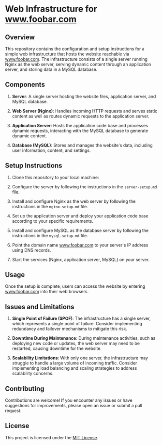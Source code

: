 # Web Infrastructure for www.foobar.com

## Overview

This repository contains the configuration and setup instructions for a simple web infrastructure that hosts the website reachable via www.foobar.com. The infrastructure consists of a single server running Nginx as the web server, serving dynamic content through an application server, and storing data in a MySQL database.

## Components

1. **Server**: A single server hosting the website files, application server, and MySQL database.

2. **Web Server (Nginx)**: Handles incoming HTTP requests and serves static content as well as routes dynamic requests to the application server.

3. **Application Server**: Hosts the application code base and processes dynamic requests, interacting with the MySQL database to generate dynamic content.

4. **Database (MySQL)**: Stores and manages the website's data, including user information, content, and settings.

## Setup Instructions

1. Clone this repository to your local machine:

2. Configure the server by following the instructions in the `server-setup.md` file.

3. Install and configure Nginx as the web server by following the instructions in the `nginx-setup.md` file.

4. Set up the application server and deploy your application code base according to your specific requirements.

5. Install and configure MySQL as the database server by following the instructions in the `mysql-setup.md` file.

6. Point the domain name www.foobar.com to your server's IP address using DNS records.

7. Start the services (Nginx, application server, MySQL) on your server.

## Usage

Once the setup is complete, users can access the website by entering www.foobar.com into their web browsers.

## Issues and Limitations

1. **Single Point of Failure (SPOF)**: The infrastructure has a single server, which represents a single point of failure. Consider implementing redundancy and failover mechanisms to mitigate this risk.

2. **Downtime During Maintenance**: During maintenance activities, such as deploying new code or updates, the web server may need to be restarted, causing downtime for the website.

3. **Scalability Limitations**: With only one server, the infrastructure may struggle to handle a large volume of incoming traffic. Consider implementing load balancing and scaling strategies to address scalability concerns.

## Contributing

Contributions are welcome! If you encounter any issues or have suggestions for improvements, please open an issue or submit a pull request.

## License

This project is licensed under the [MIT License](LICENSE).

